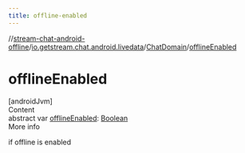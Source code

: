 ```yaml
---
title: offline-enabled
---
```

//[stream-chat-android-offline](../../../index.md)/[io.getstream.chat.android.livedata](../index.md)/[ChatDomain](index.md)/[offlineEnabled](offlineEnabled.md)



# offlineEnabled  
[androidJvm]  
Content  
abstract var [offlineEnabled](offlineEnabled.md): [Boolean](https://kotlinlang.org/api/latest/jvm/stdlib/kotlin/-boolean/index.html)  
More info  


if offline is enabled

  



